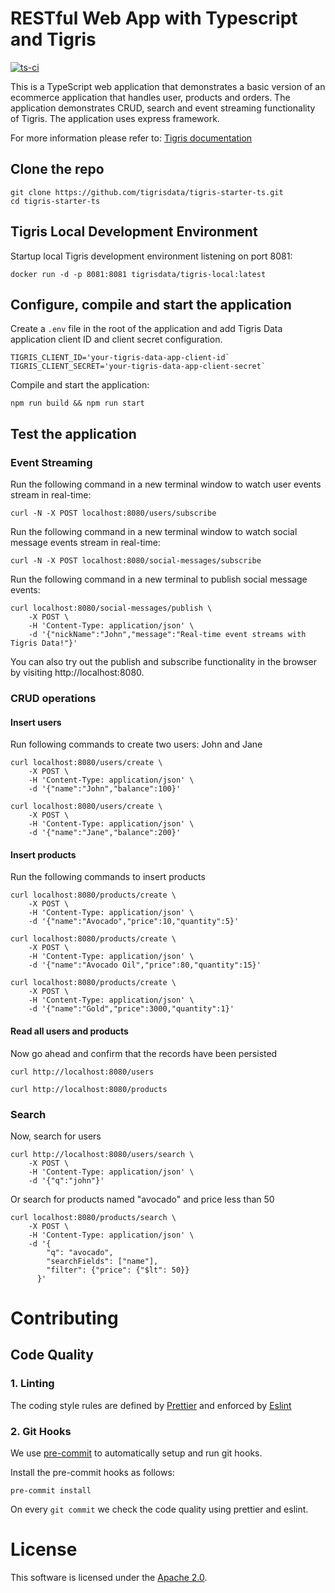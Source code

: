 # RESTful Web App with Typescript and Tigris

[![ts-ci](https://github.com/tigrisdata/tigris-starter-ts/actions/workflows/ts-ci.yml/badge.svg?branch=main)](https://github.com/tigrisdata/tigris-starter-ts/actions/workflows/ts-ci.yml)

This is a TypeScript web application that demonstrates a basic version of an
ecommerce application that handles user, products and orders. The application
demonstrates CRUD, search and event streaming functionality of Tigris.
The application uses express framework.

For more information please refer to:
[Tigris documentation](https://docs.tigrisdata.com)

## Clone the repo

```shell
git clone https://github.com/tigrisdata/tigris-starter-ts.git
cd tigris-starter-ts
```

## Tigris Local Development Environment

Startup local Tigris development environment listening on port 8081:

```shell
docker run -d -p 8081:8081 tigrisdata/tigris-local:latest
```

## Configure, compile and start the application

Create a `.env` file in the root of the application and add Tigris Data application client ID and client secret configuration.

```
TIGRIS_CLIENT_ID='your-tigris-data-app-client-id`
TIGRIS_CLIENT_SECRET='your-tigris-data-app-client-secret`
```

Compile and start the application:

```shell
npm run build && npm run start
```

## Test the application

### Event Streaming

Run the following command in a new terminal window to watch user events stream in
real-time:

```shell
curl -N -X POST localhost:8080/users/subscribe
```

Run the following command in a new terminal window to watch social message events stream in
real-time:

```shell
curl -N -X POST localhost:8080/social-messages/subscribe
```

Run the following command in a new terminal to publish social message events:

```shell
curl localhost:8080/social-messages/publish \
    -X POST \
    -H 'Content-Type: application/json' \
    -d '{"nickName":"John","message":"Real-time event streams with Tigris Data!"}'
```

You can also try out the publish and subscribe functionality in the browser by visiting http://localhost:8080.

### CRUD operations

#### Insert users

Run following commands to create two users: John and Jane

```shell
curl localhost:8080/users/create \
    -X POST \
    -H 'Content-Type: application/json' \
    -d '{"name":"John","balance":100}'
```

```shell
curl localhost:8080/users/create \
    -X POST \
    -H 'Content-Type: application/json' \
    -d '{"name":"Jane","balance":200}'
```

#### Insert products

Run the following commands to insert products

```shell
curl localhost:8080/products/create \
    -X POST \
    -H 'Content-Type: application/json' \
    -d '{"name":"Avocado","price":10,"quantity":5}'
```

```shell
curl localhost:8080/products/create \
    -X POST \
    -H 'Content-Type: application/json' \
    -d '{"name":"Avocado Oil","price":80,"quantity":15}'
```

```shell
curl localhost:8080/products/create \
    -X POST \
    -H 'Content-Type: application/json' \
    -d '{"name":"Gold","price":3000,"quantity":1}'
```

#### Read all users and products

Now go ahead and confirm that the records have been persisted

```shell
curl http://localhost:8080/users
```

```shell
curl http://localhost:8080/products
```

### Search

Now, search for users

```shell
curl http://localhost:8080/users/search \
    -X POST \
    -H 'Content-Type: application/json' \
    -d '{"q":"john"}'
```

Or search for products named "avocado" and price less than 50

```shell
curl localhost:8080/products/search \
    -X POST \
    -H 'Content-Type: application/json' \
    -d '{
        "q": "avocado",
        "searchFields": ["name"],
        "filter": {"price": {"$lt": 50}}
      }'
```

# Contributing

## Code Quality

### 1. Linting

The coding style rules are defined by [Prettier](https://prettier.io/) and
enforced by [Eslint](https://eslint.org)

### 2. Git Hooks

We use [pre-commit](https://pre-commit.com/index.html) to automatically
setup and run git hooks.

Install the pre-commit hooks as follows:

```shell
pre-commit install
```

On every `git commit` we check the code quality using prettier and eslint.

# License

This software is licensed under the [Apache 2.0](LICENSE).
